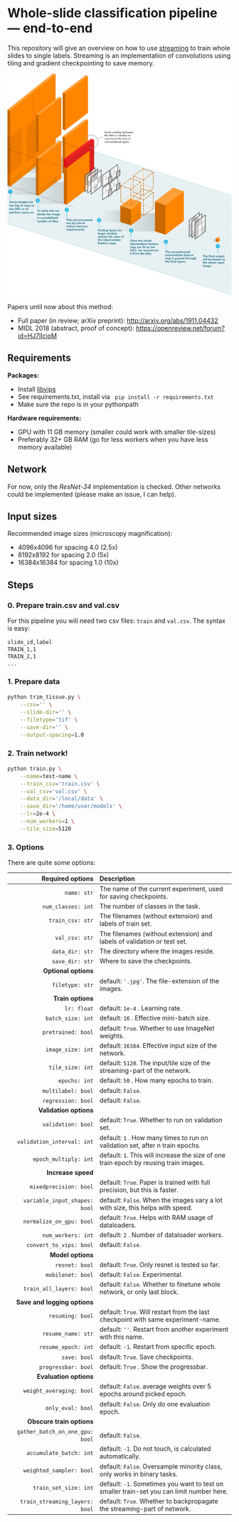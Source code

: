 Whole-slide classification pipeline &mdash; end-to-end
======

This repository will give an overview on how to use [streaming](https://github.com/DIAGNijmegen/StreamingCNN) to train whole slides to single labels. Streaming is an implementation of convolutions using tiling and gradient checkpointing to save memory.

![alt text](methods.png "StreamingCNN")


Papers until now about this method:

- Full paper (in review; arXiv preprint): http://arxiv.org/abs/1911.04432
- MIDL 2018 (abstract, proof of concept): https://openreview.net/forum?id=HJ7lIcjoM

## Requirements
**Packages:**
- Install [libvips](https://libvips.github.io/libvips/install.html) 
- See requirements.txt, install via ` pip install -r requirements.txt`
- Make sure the repo is in your pythonpath

**Hardware requirements:**
 - GPU with 11 GB memory (smaller could work with smaller tile-sizes)
 - Preferably 32+ GB RAM (go for less workers when you have less memory available)
 
## Network

For now, only the *ResNet-34* implementation is checked. Other networks could be implemented (please make an issue, I can help).

## Input sizes

Recommended image sizes (microscopy magnification):

- 4096x4096 for spacing 4.0 (2.5x)
- 8192x8192 for spacing 2.0 (5x)
- 16384x16384 for spacing 1.0 (10x)

## Steps

### 0. Prepare train.csv and val.csv

For this pipeline you will need two csv files: `train` and `val.csv`. The syntax is easy:

```csv
slide_id,label
TRAIN_1,1
TRAIN_2,1
...
```

### 1. Prepare data

```bash
python trim_tissue.py \
    --csv='' \
    --slide-dir='' \
    --filetype='tif' \
    --save-dir='' \
    --output-spacing=1.0
```

### 2. Train network!
```bash
python train.py \
    --name=test-name \
    --train_csv='train.csv' \
    --val_csv='val.csv' \
    --data_dir='/local/data' \
    --save_dir='/home/user/models' \
    --lr=2e-4 \
    --num_workers=1 \
    --tile_size=5120
```


### 3. Options

There are quite some options:

| Required options | Description |
| ---:         |     :---      |
| `name: str` | The name of the current experiment, used for saving checkpoints. |
| `num_classes: int` | The number of classes in the task. |
| `train_csv: str` | The filenames (without extension) and labels of train set. |
| `val_csv: str` | The filenames (without extension) and labels of validation or test set. |
| `data_dir: str` | The directory where the images reside. |
| `save_dir: str` | Where to save the checkpoints. |
| **Optional options** | |
| `filetype: str` |  default: `'.jpg'`. The file-extension of the images. |
| **Train options** | |
| `lr: float` | default: `1e-4` . Learning rate. |
| `batch_size: int` | default: `16` . Effective mini-batch size. |
| `pretrained: bool` | default: `True`. Whether to use ImageNet weights. |
| `image_size: int` | default: `16384`. Effective input size of the network. |
| `tile_size: int` | default: `5120`. The input/tile size of the streaming-part of the network. |
| `epochs: int` | default: `50` . How many epochs to train. |
| `multilabel: bool` | default: `False`. |
| `regression: bool` | default: `False`. |
| **Validation options** | |
| `validation: bool` | default: `True`. Whether to run on validation set. |
| `validation_interval: int` | default: `1` . How many times to run on validation set, after n train epochs. |
| `epoch_multiply: int` | default: `1`. This will increase the size of one train epoch by reusing train images. |
| **Increase speed** | |
| `mixedprecision: bool` | default: `True`. Paper is trained with full precision, but this is faster. |
| `variable_input_shapes: bool` | default: `False`. When the images vary a lot with size, this helps with speed. |
| `normalize_on_gpu: bool` | default: `True`. Helps with RAM usage of dataloaders. |
| `num_workers: int` | default: `2` . Number of dataloader workers. |
| `convert_to_vips: bool` | default: `False`. |
| **Model options** | |
| `resnet: bool` | default: `True`. Only resnet is tested so far. |
| `mobilenet: bool` | default: `False`. Experimental. |
| `train_all_layers: bool` | default: `False`. Whether to finetune whole network, or only last block. |
| **Save and logging options** | |
| `resuming: bool` | default: `True`. Will restart from the last checkpoint with same experiment-name. |
| `resume_name: str` | default: `''`. Restart from another experiment with this name. |
| `resume_epoch: int` | default: `-1`. Restart from specific epoch. |
| `save: bool` | default: `True`. Save checkpoints. |
| `progressbar: bool` | default: `True` . Show the progressbar. |
| **Evaluation options** | |
| `weight_averaging: bool` | default: `False`. average weights over 5 epochs around picked epoch. |
| `only_eval: bool` | default: `False`. Only do one evaluation epoch. |
| **Obscure train options** | |
| `gather_batch_on_one_gpu: bool` | default: `False`. |
| `accumulate_batch: int` | default: `-1`. Do not touch, is calculated automatically. |
| `weighted_sampler: bool` | default: `False`. Oversample minority class, only works in binary tasks. |
| `train_set_size: int` | default: `-1`. Sometimes you want to test on smaller train-set you can limit number here. |
| `train_streaming_layers: bool` | default: `True`. Whether to backpropagate the streaming-part of network. |
